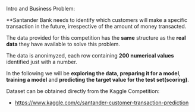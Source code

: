 
Intro and Business Problem:

**Santander Bank needs to identify which customers will make a specific transaction in the future, irrespective of the amount of money transacted. 

The data provided for this competition has the **same** structure as the **real data** they have available to solve this problem.

The data is anonimyzed, each row containing **200 numerical values** identified just with a number.  

In the following we will be **exploring the data**, **preparing it for a model**, **training a model** and **predicting the target value for the test set(scoring)**.

Dataset can be obtained directly from the Kaggle Competition: 
* https://www.kaggle.com/c/santander-customer-transaction-prediction
